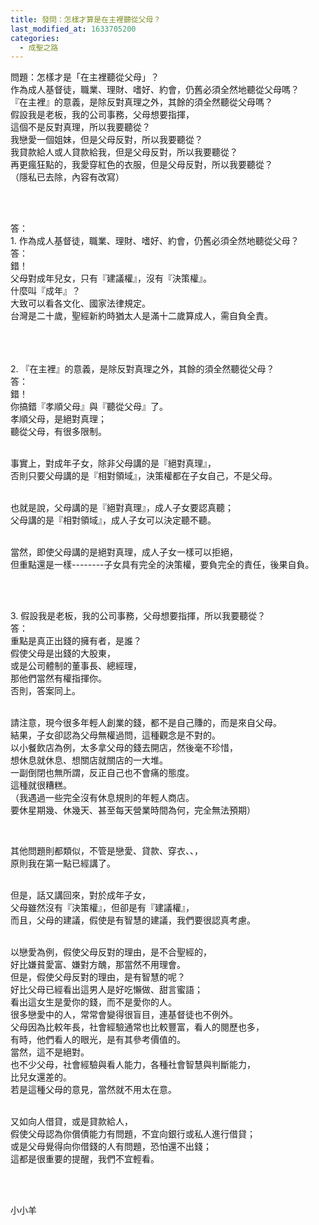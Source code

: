 ```yaml
---
title: 發問：怎樣才算是在主裡聽從父母？
last_modified_at: 1633705200
categories:
  - 成聖之路
---
```


<p>問題：怎樣才是「在主裡聽從父母」？<br>
作為成人基督徒，職業、理財、嗜好、約會，仍舊必須全然地聽從父母嗎？<br>
『在主裡』的意義，是除反對真理之外，其餘的須全然聽從父母嗎？<br>
假設我是老板，我的公司事務，父母想要指揮，<br>
這個不是反對真理，所以我要聽從？<br>
我戀愛一個姐妹，但是父母反對，所以我要聽從？<br>
我貸款給人或人貸款給我，但是父母反對，所以我要聽從？<br>
再更瘋狂點的，我愛穿紅色的衣服，但是父母反對，所以我要聽從？<br>
（隱私已去除，內容有改寫）</p>

<p>&nbsp;</p>

<p><br>
答：<br>
1. 作為成人基督徒，職業、理財、嗜好、約會，仍舊必須全然地聽從父母？<br>
答：<br>
錯！<br>
父母對成年兒女，只有『建議權』，沒有『決策權』。<br>
什麼叫『成年』？<br>
大致可以看各文化、國家法律規定。<br>
台灣是二十歲，聖經新約時猶太人是滿十二歲算成人，需自負全責。<br>
&nbsp;<br>
&nbsp;</p>

<p><br>
2. 『在主裡』的意義，是除反對真理之外，其餘的須全然聽從父母？<br>
答：<br>
錯！<br>
你搞錯『孝順父母』與『聽從父母』了。<br>
孝順父母，是絕對真理；<br>
聽從父母，有很多限制。<br>
&nbsp;</p>

<p>事實上，對成年子女，除非父母講的是『絕對真理』，<br>
否則只要父母講的是『相對領域』，決策權都在子女自己，不是父母。</p>

<p><br>
也就是說，父母講的是『絕對真理』，成人子女要認真聽；<br>
父母講的是『相對領域』，成人子女可以決定聽不聽。</p>

<p><br>
當然，即使父母講的是絕對真理，成人子女一樣可以拒絕，<br>
但重點還是一樣--------子女具有完全的決策權，要負完全的責任，後果自負。</p>

<p>&nbsp;</p>

<p><br>
3. 假設我是老板，我的公司事務，父母想要指揮，所以我要聽從？<br>
答：<br>
重點是真正出錢的擁有者，是誰？<br>
假使父母是出錢的大股東，<br>
或是公司體制的董事長、總經理，<br>
那他們當然有權指揮你。<br>
否則，答案同上。</p>

<p><br>
請注意，現今很多年輕人創業的錢，都不是自己賺的，而是來自父母。<br>
結果，子女卻認為父母無權過問，這種觀念是不對的。<br>
以小餐飲店為例，太多拿父母的錢去開店，然後毫不珍惜，<br>
想休息就休息、想關店就關店的一大堆。<br>
一副倒閉也無所謂，反正自己也不會痛的態度。<br>
這種就很糟糕。<br>
（我遇過一些完全沒有休息規則的年輕人商店。<br>
要休星期幾、休幾天、甚至每天營業時間為何，完全無法預期）</p>

<p>&nbsp;</p>

<p>其他問題則都類似，不管是戀愛、貸款、穿衣、、，<br>
原則我在第一點已經講了。</p>

<p><br>
但是，話又講回來，對於成年子女，<br>
父母雖然沒有『決策權』，但卻是有『建議權』，<br>
而且，父母的建議，假使是有智慧的建議，我們要很認真考慮。</p>

<p><br>
以戀愛為例，假使父母反對的理由，是不合聖經的，<br>
好比嫌貧愛富、嫌對方醜，那當然不用理會。<br>
但是，假使父母反對的理由，是有智慧的呢？<br>
好比父母已經看出這男人是好吃懶做、甜言蜜語；<br>
看出這女生是愛你的錢，而不是愛你的人。<br>
很多戀愛中的人，常常會變得很盲目，連基督徒也不例外。<br>
父母因為比較年長，社會經驗通常也比較豐富，看人的閱歷也多，<br>
有時，他們看人的眼光，是有其參考價值的。<br>
當然，這不是絕對。<br>
也不少父母，社會經驗與看人能力，各種社會智慧與判斷能力，<br>
比兒女還差的。<br>
若是這種父母的意見，當然就不用太在意。</p>

<p><br>
又如向人借貸，或是貸款給人，<br>
假使父母認為你償債能力有問題，不宜向銀行或私人進行借貸；<br>
或是父母覺得向你借錢的人有問題，恐怕還不出錢；<br>
這都是很重要的提醒，我們不宜輕看。<br>
&nbsp;</p>

<p>&nbsp;</p>

<p>小小羊</p>


